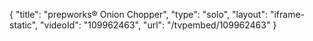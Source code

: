 {
    "title": "prepworks&reg; Onion Chopper",
    "type": "solo",
    "layout": "iframe-static",
    "videoId": "109962463",
    "url": "\/tvpembed\/109962463"
}